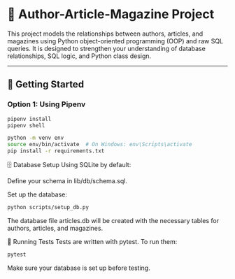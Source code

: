 # 📰 Author-Article-Magazine Project

This project models the relationships between authors, articles, and magazines using Python object-oriented programming (OOP) and raw SQL queries. It is designed to strengthen your understanding of database relationships, SQL logic, and Python class design.

---

## 🚀 Getting Started

### Option 1: Using Pipenv

```bash
pipenv install
pipenv shell
```
```bash 
python -m venv env
source env/bin/activate  # On Windows: env\Scripts\activate
pip install -r requirements.txt
```

🗄️ Database Setup
Using SQLite by default:

Define your schema in lib/db/schema.sql.

Set up the database:

```bash
python scripts/setup_db.py
```
The database file articles.db will be created with the necessary tables for authors, articles, and magazines.

🧪 Running Tests
Tests are written with pytest. To run them:

```bash
pytest
```
Make sure your database is set up before testing.

